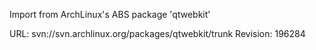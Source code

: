 Import from ArchLinux's ABS package 'qtwebkit'

URL: svn://svn.archlinux.org/packages/qtwebkit/trunk
Revision: 196284
